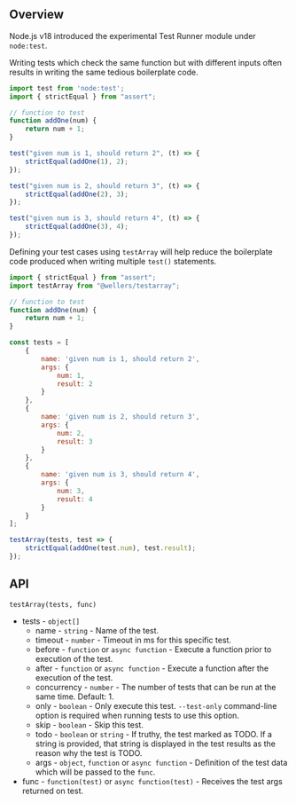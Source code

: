 ## Overview

Node.js v18 introduced the experimental Test Runner module under `node:test`. 

Writing tests which check the same function but with different inputs often results in writing the same tedious boilerplate code.

```js
import test from 'node:test';
import { strictEqual } from "assert";

// function to test
function addOne(num) {
	return num + 1;
}

test("given num is 1, should return 2", (t) => {
	strictEqual(addOne(1), 2);
});

test("given num is 2, should return 3", (t) => {
	strictEqual(addOne(2), 3);
});

test("given num is 3, should return 4", (t) => {
	strictEqual(addOne(3), 4);
});
```

Defining your test cases using `testArray` will help reduce the boilerplate code produced when writing multiple `test()` statements.

```js
import { strictEqual } from "assert";
import testArray from "@wellers/testarray";

// function to test
function addOne(num) {
	return num + 1;
}

const tests = [
	{
		name: 'given num is 1, should return 2',
		args: {
			num: 1,
			result: 2
		}
	},
	{
		name: 'given num is 2, should return 3',		
		args: {
			num: 2,
			result: 3
		}
	},
	{
		name: 'given num is 3, should return 4',
		args: {
			num: 3,
			result: 4
		}
	}
];

testArray(tests, test => {
	strictEqual(addOne(test.num), test.result);
});
```

## API

`testArray(tests, func)`

* tests - `object[]`
	* name - `string` - Name of the test.
	* timeout - `number` - Timeout in ms for this specific test.
	* before - `function` or `async function` - Execute a function prior to execution of the test.
	* after - `function` or `async function` - Execute a function after the execution of the test.
	* concurrency - `number` - The number of tests that can be run at the same time. Default: 1.
	* only - `boolean` - Only execute this test. `--test-only` command-line option is required when running tests to use this option.
	* skip - `boolean` - Skip this test.
	* todo - `boolean` or `string` - If truthy, the test marked as TODO. If a string is provided, that string is displayed in the test results as the reason why the test is TODO.
	* args - `object`, `function` or `async function` - Definition of the test data which will be passed to the `func`.
* func - `function(test)` or `async function(test)` - Receives the test args returned on test.
